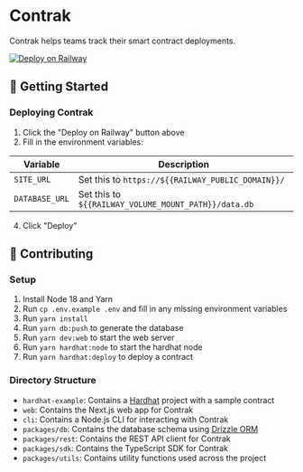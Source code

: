 # Contrak

Contrak helps teams track their smart contract deployments.

[![Deploy on Railway](https://railway.app/button.svg)](https://railway.app/template/qc4V0T?referralCode=kMU60t)

## 🚀 Getting Started

### Deploying Contrak

1. Click the "Deploy on Railway" button above
2. Fill in the environment variables:

| Variable       | Description                                          |
| -------------- | ---------------------------------------------------- |
| `SITE_URL`     | Set this to `https://${{RAILWAY_PUBLIC_DOMAIN}}/`    |
| `DATABASE_URL` | Set this to `${{RAILWAY_VOLUME_MOUNT_PATH}}/data.db` |

4. Click "Deploy"

## 👷 Contributing

### Setup

1. Install Node 18 and Yarn
2. Run `cp .env.example .env` and fill in any missing environment variables
3. Run `yarn install`
4. Run `yarn db:push` to generate the database
5. Run `yarn dev:web` to start the web server
6. Run `yarn hardhat:node` to start the hardhat node
7. Run `yarn hardhat:deploy` to deploy a contract

### Directory Structure

- `hardhat-example`: Contains a [Hardhat](https://hardhat.org/) project with a sample contract
- `web`: Contains the Next.js web app for Contrak
- `cli`: Contains a Node.js CLI for interacting with Contrak
- `packages/db`: Contains the database schema using [Drizzle ORM](https://orm.drizzle.team/)
- `packages/rest`: Contains the REST API client for Contrak
- `packages/sdk`: Contains the TypeScript SDK for Contrak
- `packages/utils`: Contains utility functions used across the project
